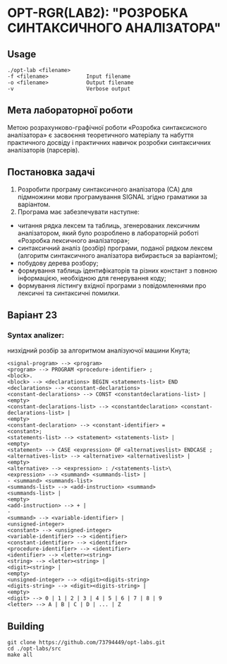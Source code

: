 # OPT-RGR(LAB2): "РОЗРОБКА СИНТАКСИЧНОГО АНАЛІЗАТОРА"
## Usage

    ./opt-lab <filename>
    -f <filename>            Input filename
    -o <filename>            Output filename
    -v                       Verbose output

## Мета лабораторної роботи
Метою розрахунково-графічної роботи «Розробка синтаксисного аналізатора» є засвоєння теоретичного матеріалу та набуття практичного досвіду і практичних навичок розробки синтаксичних аналізаторів (парсерів).
## Постановка задачі 
1. Розробити програму синтаксичного аналізатора (СА) для підмножини мови програмування SIGNAL згідно граматики за варіантом.
2. Програма має забезпечувати наступне:
* читання рядка лексем та таблиць, згенерованих лексичним аналізатором, який було розроблено в лабораторній роботі «Розробка лексичного аналізатора»;
* синтаксичний аналіз (розбір) програми, поданої рядком лексем (алгоритм синтаксичного аналізатора вибирається за варіантом);
* побудову дерева розбору;
* формування таблиць ідентифікаторів та різних констант з повною інформацією, необхідною для генерування коду;
* формування лістингу вхідної програми з повідомленнями про лексичні та синтаксичні помилки.

## Варіант 23
### Syntax analizer:
низхідний розбір за алгоритмом аналізуючої машини Кнута;
```
<signal-program> --> <program>
<program> --> PROGRAM <procedure-identifier> ;
<block>.
<block> --> <declarations> BEGIN <statements-list> END
<declarations> --> <constant-declarations>
<constant-declarations> --> CONST <constantdeclarations-list> |
<empty>
<constant-declarations-list> --> <constantdeclaration> <constant-declarations-list> |
<empty>
<constant-declaration> --> <constant-identifier> =
<constant>;
<statements-list> --> <statement> <statements-list> |
<empty>
<statement> --> CASE <expression> OF <alternativeslist> ENDCASE ;
<alternatives-list> --> <alternative> <alternativeslist> |
<empty>
<alternative> --> <expression> : /<statements-list>\
<expression> --> <summand> <summands-list> |
- <summand> <summands-list>
<summands-list> --> <add-instruction> <summand>
<summands-list> |
<empty>
<add-instruction> --> + |
-
<summand> --> <variable-identifier> |
<unsigned-integer>
<constant> --> <unsigned-integer>
<variable-identifier> --> <identifier>
<constant-identifier> --> <identifier>
<procedure-identifier> --> <identifier>
<identifier> --> <letter><string>
<string> --> <letter><string> |
<digit><string> |
<empty>
<unsigned-integer> --> <digit><digits-string>
<digits-string> --> <digit><digits-string> |
<empty>
<digit> --> 0 | 1 | 2 | 3 | 4 | 5 | 6 | 7 | 8 | 9
<letter> --> A | B | C | D | ... | Z
```

## Building

    git clone https://github.com/73794449/opt-labs.git
    cd ./opt-labs/src
    make all

